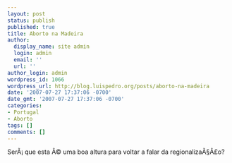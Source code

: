 ```yaml
---
layout: post
status: publish
published: true
title: Aborto na Madeira
author:
  display_name: site admin
  login: admin
  email: ''
  url: ''
author_login: admin
wordpress_id: 1066
wordpress_url: http://blog.luispedro.org/posts/aborto-na-madeira
date: '2007-07-27 17:37:06 -0700'
date_gmt: '2007-07-27 17:37:06 -0700'
categories:
- Portugal
- Aborto
tags: []
comments: []
---
```

<p>Ser&Atilde;&iexcl; que esta &Atilde;&copy; uma boa altura para voltar a falar da regionaliza&Atilde;&sect;&Atilde;&pound;o?</p>
